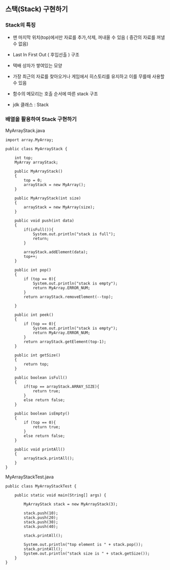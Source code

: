 ## 스택(Stack) 구현하기


### Stack의 특징


- 맨 마지막 위치(top)에서만 자료를 추가,삭제, 꺼내올 수 있음 ( 중간의 자료를 꺼낼 수 없음)

- Last In First Out ( 후입선출 ) 구조

- 택배 상자가 쌓여있는 모양

- 가장 최근의 자료를 찾아오거나 게임에서 히스토리를 유지하고 이를 무를때 사용할 수 있음

- 함수의 메모리는 호출 순서에 따른 stack 구조

- jdk 클래스 : Stack


### 배열을 활용하여 Stack 구현하기

MyArrayStack.java
```shell
import array.MyArray;

public class MyArrayStack {

	int top;
	MyArray arrayStack; 
	
	public MyArrayStack()
	{
		top = 0;
		arrayStack = new MyArray();
	}
	
	public MyArrayStack(int size)
	{
		arrayStack = new MyArray(size);
	}
	
	public void push(int data)
	{
		if(isFull()){
			System.out.println("stack is full");
			return;
		}
		
		arrayStack.addElement(data);
		top++;
	}
	
	public int pop()
	{
		if (top == 0){
			System.out.println("stack is empty");
			return MyArray.ERROR_NUM;
		}
		return arrayStack.removeElement(--top);
		
	}
	
	public int peek()
	{
		if (top == 0){
			System.out.println("stack is empty");
			return MyArray.ERROR_NUM;
		}
		return arrayStack.getElement(top-1);
	}
	
	public int getSize()
	{
		return top;
	}
	
	public boolean isFull()
	{
		if(top == arrayStack.ARRAY_SIZE){
			return true;
		}
		else return false;
	}
	
	public boolean isEmpty()
	{
		if (top == 0){
			return true;
		}
		else return false;
	}
	
	public void printAll()
	{
		arrayStack.printAll();
	}
}

```
MyArrayStackTest.java
```shell
public class MyArrayStackTest {

	public static void main(String[] args) {

		MyArrayStack stack = new MyArrayStack(3);
		
		stack.push(10);
		stack.push(20);
		stack.push(30);
		stack.push(40);
		
		stack.printAll();
		
		System.out.println("top element is " + stack.pop());
		stack.printAll();
		System.out.println("stack size is " + stack.getSize());
	}
}

```